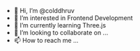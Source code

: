 - 👋 Hi, I’m @colddhruv
- 👀 I’m interested in Frontend Development
- 🌱 I’m currently learning Three.js
- 💞️ I’m looking to collaborate on ...
- 📫 How to reach me ...

<!---
colddhruv/colddhruv is a ✨ special ✨ repository because its `README.md` (this file) appears on your GitHub profile.
You can click the Preview link to take a look at your changes.
--->
